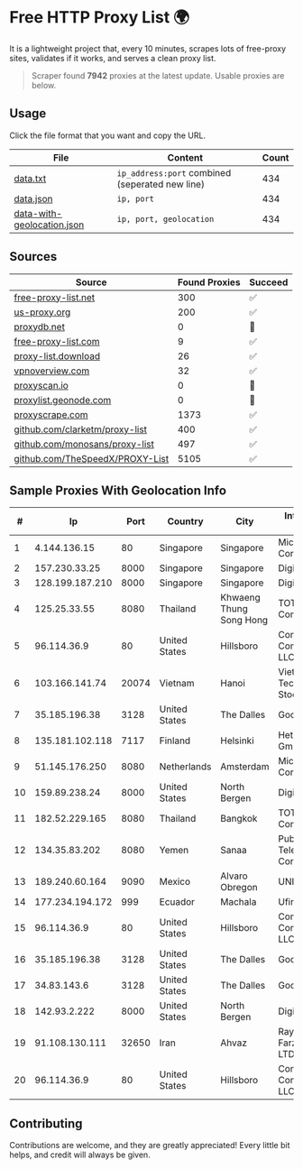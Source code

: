 
# Free HTTP Proxy List 🌍

It is a lightweight project that, every 10 minutes, scrapes lots of free-proxy sites, validates if it works, and serves a clean proxy list.


> Scraper found **7942** proxies at the latest update. Usable proxies are below.

## Usage

Click the file format that you want and copy the URL.


|File|Content|Count|
|----|-------|-----|
|[data.txt](https://raw.githubusercontent.com/themiralay/Proxy-List-World/master/data.txt)|`ip_address:port` combined (seperated new line)|434|
|[data.json](https://raw.githubusercontent.com/themiralay/Proxy-List-World/master/data.json)|`ip, port`|434|
|[data-with-geolocation.json](https://raw.githubusercontent.com/themiralay/Proxy-List-World/master/data-with-geolocation.json)|`ip, port, geolocation`|434|

## Sources

|Source|Found Proxies|Succeed|
|------|-------------|-------|
|[free-proxy-list.net](https://free-proxy-list.net)|300|✅|
|[us-proxy.org](https://www.us-proxy.org)|200|✅|
|[proxydb.net](http://proxydb.net)|0|🚫|
|[free-proxy-list.com](https://free-proxy-list.com/?page=&port=&type%5B%5D=http&type%5B%5D=https&up_time=0&search=Search)|9|✅|
|[proxy-list.download](https://www.proxy-list.download/HTTP)|26|✅|
|[vpnoverview.com](https://vpnoverview.com/privacy/anonymous-browsing/free-proxy-servers)|32|✅|
|[proxyscan.io](https://www.proxyscan.io)|0|🚫|
|[proxylist.geonode.com](https://proxylist.geonode.com/api/proxy-list?limit=300&page=1&sort_by=lastChecked&sort_type=desc&protocols=http,https)|0|🚫|
|[proxyscrape.com](https://api.proxyscrape.com/v2/?request=displayproxies&protocol=http&timeout=10000&country=all&ssl=all&anonymity=all)|1373|✅|
|[github.com/clarketm/proxy-list](https://raw.githubusercontent.com/clarketm/proxy-list/master/proxy-list-raw.txt)|400|✅|
|[github.com/monosans/proxy-list](https://raw.githubusercontent.com/monosans/proxy-list/main/proxies/http.txt)|497|✅|
|[github.com/TheSpeedX/PROXY-List](https://raw.githubusercontent.com/TheSpeedX/PROXY-List/master/http.txt)|5105|✅|


## Sample Proxies With Geolocation Info

|#|Ip|Port|Country|City|Internet Service Provider|
|-|--|----|-------|----|-------------------------|
|1|4.144.136.15|80|Singapore|Singapore|Microsoft Corporation|
|2|157.230.33.25|8000|Singapore|Singapore|DigitalOcean, LLC|
|3|128.199.187.210|8000|Singapore|Singapore|DigitalOcean, LLC|
|4|125.25.33.55|8080|Thailand|Khwaeng Thung Song Hong|TOT Public Company Limited|
|5|96.114.36.9|80|United States|Hillsboro|Comcast Cable Communications, LLC|
|6|103.166.141.74|20074|Vietnam|Hanoi|Viet NAM Cloud Technology Joint Stock Company|
|7|35.185.196.38|3128|United States|The Dalles|Google LLC|
|8|135.181.102.118|7117|Finland|Helsinki|Hetzner Online GmbH|
|9|51.145.176.250|8080|Netherlands|Amsterdam|Microsoft Corporation|
|10|159.89.238.24|8000|United States|North Bergen|DigitalOcean, LLC|
|11|182.52.229.165|8080|Thailand|Bangkok|TOT Public Company Limited|
|12|134.35.83.202|8080|Yemen|Sanaa|Public Telecommunication Corporation|
|13|189.240.60.164|9090|Mexico|Alvaro Obregon|UNINET|
|14|177.234.194.172|999|Ecuador|Machala|Ufinet Panama S.A.|
|15|96.114.36.9|80|United States|Hillsboro|Comcast Cable Communications, LLC|
|16|35.185.196.38|3128|United States|The Dalles|Google LLC|
|17|34.83.143.6|3128|United States|The Dalles|Google LLC|
|18|142.93.2.222|8000|United States|North Bergen|DigitalOcean, LLC|
|19|91.108.130.111|32650|Iran|Ahvaz|Rayaneh Gostar Farzanegan Ahvaz LTD|
|20|96.114.36.9|80|United States|Hillsboro|Comcast Cable Communications, LLC|



## Contributing

Contributions are welcome, and they are greatly appreciated! Every
little bit helps, and credit will always be given.

